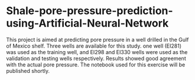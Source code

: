 # Shale-pore-pressure-prediction-using-Artificial-Neural-Network
This project is aimed at predicting pore pressure in a well drilled in the Gulf of Mexico shelf. Three wells are available for this study. one well (EI281) was used as the training well, and EI298 and EI330 wells were used as the validation and testing wells respectively. Results showed good agreement with the actual pore pressure.
The notebook used for this exercise will be published shortly.

